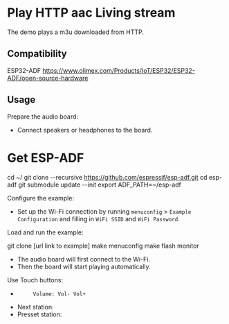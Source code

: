# Play HTTP aac Living stream

The demo plays a m3u downloaded from HTTP. 

## Compatibility

ESP32-ADF
https://www.olimex.com/Products/IoT/ESP32/ESP32-ADF/open-source-hardware

## Usage

Prepare the audio board:

- Connect speakers or headphones to the board.

# Get ESP-ADF
cd ~/
git clone --recursive https://github.com/espressif/esp-adf.git
cd esp-adf
git submodule update --init
export ADF_PATH=~/esp-adf

Configure the example:

- Set up the Wi-Fi connection by running `menuconfig` > `Example Configuration` and filling in `WiFi SSID` and `WiFi Password`.

Load and run the example:

git clone [url link to example]
make menuconfig
make flash monitor

- The audio board will first connect to the Wi-Fi.
- Then the board will start playing automatically.

Use Touch buttons:
 *          Volume: Vol- Vol+
 *    Next station: <Play>
 * Presset station: <Set>



